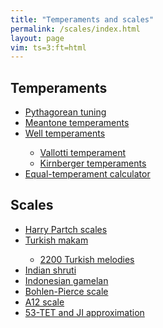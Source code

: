 ```yaml
---
title: "Temperaments and scales"
permalink: /scales/index.html
layout: page
vim: ts=3:ft=html
---
```



<h2> Temperaments </h2>

<ul>
	<li> <a href="/pythagorean">Pythagorean tuning </a></li>
	<li> <a href="/meantone">Meantone temperaments </a></li>
	<li> <a href="/well-temperaments">Well temperaments </a></li>
	<ul style="margin-bottom:0">
		<li> <a href="/vallotti">Vallotti temperament</a> </li>
		<li> <a href="/kirnberger">Kirnberger temperaments</a> </li>
	</ul>
	<li> <a href="/equal-temperament">Equal-temperament calculator</a></li>
</ul>

<h2> Scales </h2>

<ul>
	<li> <a href="/partch">Harry Partch scales</a></li>
	<li> <a href="/makam">Turkish makam</a></li>
	<ul style="margin-bottom:0">
		<li> <a href="/turkish">2200 Turkish melodies</a> </li>
	</ul>
	<li> <a href="/shruti">Indian shruti</a></li>
	<li> <a href="/gamelan">Indonesian gamelan</a></li>
	<li> <a href="/bohlen-pierce">Bohlen-Pierce scale</a></li>
	<li> <a href="/a12">A12 scale</a></li>
	<li> <a href="/53tet">53-TET and JI approximation</a></li>
</ul>



